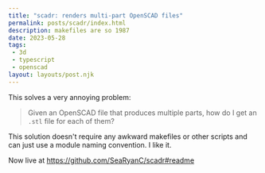 ```yaml
---
title: "scadr: renders multi-part OpenSCAD files"
permalink: posts/scadr/index.html
description: makefiles are so 1987
date: 2023-05-28
tags:
 - 3d
 - typescript
 - openscad
layout: layouts/post.njk
---
```


This solves a very annoying problem:

> Given an OpenSCAD file that produces multiple parts, how do I get an `.stl` file for each of them?

This solution doesn't require any awkward makefiles or other scripts and can just use a module naming convention. I like it.

Now live at https://github.com/SeaRyanC/scadr#readme
